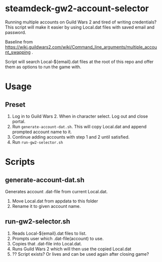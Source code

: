# steamdeck-gw2-account-selector
Running multiple accounts on Guild Wars 2 and tired of writing credentials? This script will make it easier by using Local.dat files with saved email and password.

Baseline from https://wiki.guildwars2.com/wiki/Command_line_arguments/multiple_account_swapping .

Script will search Local-${email}.dat files at the root of this repo and offer them as options to run the game with.

# Usage

## Preset

1. Log in to Guild Wars 2. When in character select. Log out and close portal.
2. Run `generate-account-dat.sh`. This will copy Local.dat and append prompted account name to it.
3. Continue adding accounts with step 1 and 2 until satisfied.
4. Run `run-gw2-selector.sh`

# Scripts

## generate-account-dat.sh
Generates account .dat-file from current Local.dat.
1. Move Local.dat from appdata to this folder
2. Rename it to given account name.

## run-gw2-selector.sh
1. Reads Local-${email}.dat files to list.
2. Prompts user which .dat-file(account) to use.
3. Copies that .dat-file into Local.dat.
4. Runs Guild Wars 2 which will then use the copied Local.dat
5. ?? Script exists? Or lives and can be used again after closing game?
